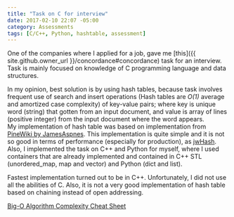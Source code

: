 ```yaml
---
title: "Task on C for interview"
date: 2017-02-10 22:07 -05:00
category: Assessments
tags: [C/C++, Python, hashtable, assessment]
---
```


One of the companies where I applied for a job, gave me [this]({{ site.github.owner_url }}/concordance#concordance) task for an interview. Task is mainly focused on knowledge of C programming language and data structures.

In my opinion, best solution is by using hash tables, because task involves frequent use of search and insert operations (Hash tables are *O(1)* average and amortized case complexity) of key-value pairs; where key is unique word (string) that gotten from an input document, and value is array of lines (positive integer) from the input document where the word appears.  
My implementation of hash table was based on implementation from [PineWiki by JamesAspnes]("http://www.cs.yale.edu/homes/aspnes/pinewiki/C(2f)HashTables.html?highlight=(CategoryAlgorithmNotes)"). This implementation is quite simple and it is not so good in terms of performance (especially for production), as [jwHash](https://github.com/watmough/jwHash).
Also, I implemented the task on C++ and Python for myself, where I used containers that are already implemented and contained in C++ STL (unordered_map, map and vector) and Python (dict and list).

Fastest implementation turned out to be in C++. Unfortunately, I did not use all the abilities of C. Also, it is not a very good implementation of hash table based on chaining instead of open addressing.

[Big-O Algorithm Complexity Cheat Sheet](http://bigocheatsheet.com/)